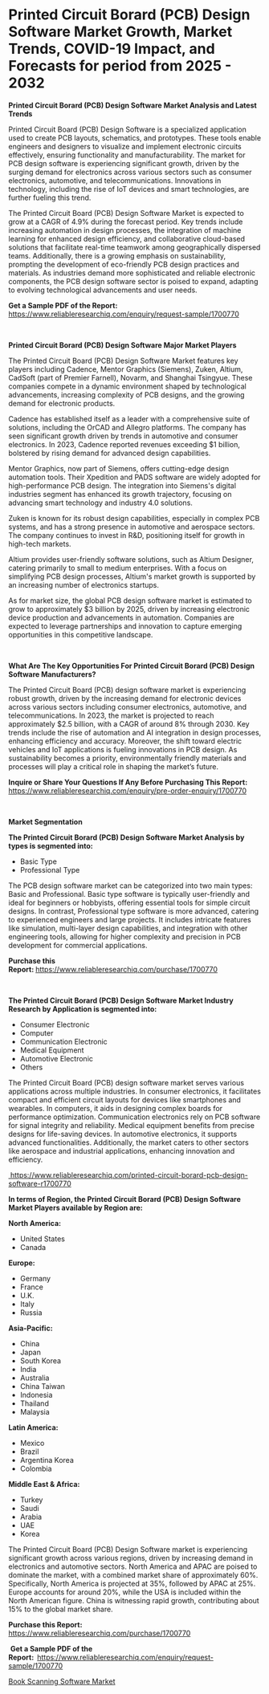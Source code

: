 <p><h1>Printed Circuit Borard (PCB) Design Software Market Growth, Market Trends, COVID-19 Impact, and Forecasts for period from 2025 - 2032</h1></p><p><strong>Printed Circuit Borard (PCB) Design Software Market Analysis and Latest Trends</strong></p>
<p><p>Printed Circuit Board (PCB) Design Software is a specialized application used to create PCB layouts, schematics, and prototypes. These tools enable engineers and designers to visualize and implement electronic circuits effectively, ensuring functionality and manufacturability. The market for PCB design software is experiencing significant growth, driven by the surging demand for electronics across various sectors such as consumer electronics, automotive, and telecommunications. Innovations in technology, including the rise of IoT devices and smart technologies, are further fueling this trend.</p><p>The Printed Circuit Board (PCB) Design Software Market is expected to grow at a CAGR of 4.9% during the forecast period. Key trends include increasing automation in design processes, the integration of machine learning for enhanced design efficiency, and collaborative cloud-based solutions that facilitate real-time teamwork among geographically dispersed teams. Additionally, there is a growing emphasis on sustainability, prompting the development of eco-friendly PCB design practices and materials. As industries demand more sophisticated and reliable electronic components, the PCB design software sector is poised to expand, adapting to evolving technological advancements and user needs.</p></p>
<p><strong>Get a Sample PDF of the Report:&nbsp;</strong> <a href="https://www.reliableresearchiq.com/enquiry/request-sample/1700770?utm_campaign=3370&utm_medium=2&utm_source=Github&utm_content=ia&utm_term=27032025&utm_id=printed-circuit-borard-pcb-design-software">https://www.reliableresearchiq.com/enquiry/request-sample/1700770</a></p>
<p>&nbsp;</p>
<p><strong>Printed Circuit Borard (PCB) Design Software Major Market Players</strong></p>
<p><p>The Printed Circuit Board (PCB) Design Software Market features key players including Cadence, Mentor Graphics (Siemens), Zuken, Altium, CadSoft (part of Premier Farnell), Novarm, and Shanghai Tsingyue. These companies compete in a dynamic environment shaped by technological advancements, increasing complexity of PCB designs, and the growing demand for electronic products.</p><p>Cadence has established itself as a leader with a comprehensive suite of solutions, including the OrCAD and Allegro platforms. The company has seen significant growth driven by trends in automotive and consumer electronics. In 2023, Cadence reported revenues exceeding $1 billion, bolstered by rising demand for advanced design capabilities.</p><p>Mentor Graphics, now part of Siemens, offers cutting-edge design automation tools. Their Xpedition and PADS software are widely adopted for high-performance PCB design. The integration into Siemens's digital industries segment has enhanced its growth trajectory, focusing on advancing smart technology and industry 4.0 solutions.</p><p>Zuken is known for its robust design capabilities, especially in complex PCB systems, and has a strong presence in automotive and aerospace sectors. The company continues to invest in R&D, positioning itself for growth in high-tech markets.</p><p>Altium provides user-friendly software solutions, such as Altium Designer, catering primarily to small to medium enterprises. With a focus on simplifying PCB design processes, Altium's market growth is supported by an increasing number of electronics startups.</p><p>As for market size, the global PCB design software market is estimated to grow to approximately $3 billion by 2025, driven by increasing electronic device production and advancements in automation. Companies are expected to leverage partnerships and innovation to capture emerging opportunities in this competitive landscape.</p></p>
<p>&nbsp;</p>
<p><strong>What Are The Key Opportunities For Printed Circuit Borard (PCB) Design Software Manufacturers?</strong></p>
<p><p>The Printed Circuit Board (PCB) design software market is experiencing robust growth, driven by the increasing demand for electronic devices across various sectors including consumer electronics, automotive, and telecommunications. In 2023, the market is projected to reach approximately $2.5 billion, with a CAGR of around 8% through 2030. Key trends include the rise of automation and AI integration in design processes, enhancing efficiency and accuracy. Moreover, the shift toward electric vehicles and IoT applications is fueling innovations in PCB design. As sustainability becomes a priority, environmentally friendly materials and processes will play a critical role in shaping the market’s future.</p></p>
<p><strong>Inquire or Share Your Questions If Any Before Purchasing This Report:</strong> <a href="https://www.reliableresearchiq.com/enquiry/pre-order-enquiry/1700770?utm_campaign=3370&utm_medium=2&utm_source=Github&utm_content=ia&utm_term=27032025&utm_id=printed-circuit-borard-pcb-design-software">https://www.reliableresearchiq.com/enquiry/pre-order-enquiry/1700770</a></p>
<p>&nbsp;</p>
<p><strong>Market Segmentation</strong></p>
<p><strong>The Printed Circuit Borard (PCB) Design Software Market Analysis by types is segmented into:</strong></p>
<p><ul><li>Basic Type</li><li>Professional Type</li></ul></p>
<p><p>The PCB design software market can be categorized into two main types: Basic and Professional. Basic type software is typically user-friendly and ideal for beginners or hobbyists, offering essential tools for simple circuit designs. In contrast, Professional type software is more advanced, catering to experienced engineers and large projects. It includes intricate features like simulation, multi-layer design capabilities, and integration with other engineering tools, allowing for higher complexity and precision in PCB development for commercial applications.</p></p>
<p><strong>Purchase this Report:&nbsp;</strong><a href="https://www.reliableresearchiq.com/purchase/1700770?utm_campaign=3370&utm_medium=2&utm_source=Github&utm_content=ia&utm_term=27032025&utm_id=printed-circuit-borard-pcb-design-software">https://www.reliableresearchiq.com/purchase/1700770</a></p>
<p>&nbsp;</p>
<p><strong>The Printed Circuit Borard (PCB) Design Software Market Industry Research by Application is segmented into:</strong></p>
<p><ul><li>Consumer Electronic</li><li>Computer</li><li>Communication Electronic</li><li>Medical Equipment</li><li>Automotive Electronic</li><li>Others</li></ul></p>
<p><p>The Printed Circuit Board (PCB) design software market serves various applications across multiple industries. In consumer electronics, it facilitates compact and efficient circuit layouts for devices like smartphones and wearables. In computers, it aids in designing complex boards for performance optimization. Communication electronics rely on PCB software for signal integrity and reliability. Medical equipment benefits from precise designs for life-saving devices. In automotive electronics, it supports advanced functionalities. Additionally, the market caters to other sectors like aerospace and industrial applications, enhancing innovation and efficiency.</p></p>
<p><a href="https://www.reliableresearchiq.com/printed-circuit-borard-pcb-design-software-r1700770?utm_campaign=3370&utm_medium=2&utm_source=Github&utm_content=ia&utm_term=27032025&utm_id=printed-circuit-borard-pcb-design-software">&nbsp;https://www.reliableresearchiq.com/printed-circuit-borard-pcb-design-software-r1700770</a></p>
<p><strong>In terms of Region, the Printed Circuit Borard (PCB) Design Software Market Players available by Region are:</strong></p>
<p>
    <p> <strong> North America: </strong>
        <ul>
            <li>United States</li>
            <li>Canada</li>
        </ul>
        </p> 
    <p> <strong> Europe: </strong>
        <ul>
            <li>Germany</li>
            <li>France</li>
            <li>U.K.</li>
            <li>Italy</li>
            <li>Russia</li>
        </ul>
        </p> 
    <p> <strong> Asia-Pacific: </strong>
        <ul>
            <li>China</li>
            <li>Japan</li>
            <li>South Korea</li>
            <li>India</li>
            <li>Australia</li>
            <li>China Taiwan</li>
            <li>Indonesia</li>
            <li>Thailand</li>
            <li>Malaysia</li>
        </ul>
        </p> 
    <p> <strong> Latin America: </strong>
        <ul>
            <li>Mexico</li>
            <li>Brazil</li>
            <li>Argentina Korea</li>
            <li>Colombia</li>
        </ul>
        </p> 
    <p> <strong> Middle East & Africa: </strong>
        <ul>
            <li>Turkey</li>
            <li>Saudi</li>
            <li>Arabia</li>
            <li>UAE</li>
            <li>Korea</li>
        </ul>
    </p>
    </p>
<p><p>The Printed Circuit Board (PCB) Design Software market is experiencing significant growth across various regions, driven by increasing demand in electronics and automotive sectors. North America and APAC are poised to dominate the market, with a combined market share of approximately 60%. Specifically, North America is projected at 35%, followed by APAC at 25%. Europe accounts for around 20%, while the USA is included within the North American figure. China is witnessing rapid growth, contributing about 15% to the global market share.</p></p>
<p><strong>Purchase this Report: </strong><a href="https://www.reliableresearchiq.com/purchase/1700770?utm_campaign=3370&utm_medium=2&utm_source=Github&utm_content=ia&utm_term=27032025&utm_id=printed-circuit-borard-pcb-design-software">https://www.reliableresearchiq.com/purchase/1700770</a></p>
<p>&nbsp;<strong>Get a Sample PDF of the Report:&nbsp;&nbsp;</strong><a href="https://www.reliableresearchiq.com/enquiry/request-sample/1700770?utm_campaign=3370&utm_medium=2&utm_source=Github&utm_content=ia&utm_term=27032025&utm_id=printed-circuit-borard-pcb-design-software">https://www.reliableresearchiq.com/enquiry/request-sample/1700770</a></p>
<p><strong></strong></p>
<p><p><a href="https://github.com/zoccohaniech/Market-Research-Report-List-1/blob/main/book-scanning-software-market.md?utm_campaign=3370&utm_medium=2&utm_source=Github&utm_content=ia&utm_term=27032025&utm_id=printed-circuit-borard-pcb-design-software">Book Scanning Software Market</a></p></p>